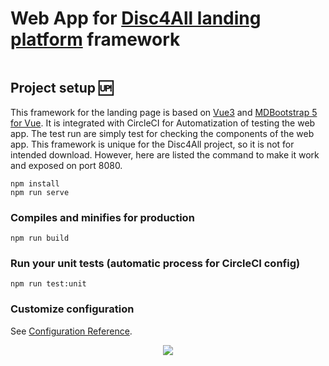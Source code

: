 #  Web App for [Disc4All landing platform](http://www.disc4all.eu)  framework

<p align="center">
  <img https://d3r49iyjzglexf.cloudfront.net/blog/meta/circleci-logo-stacked-fb-657e221fda1646a7e652c09c9fbfb2b0feb5d710089bb4d8e8c759d37a832694.png />
 </p>
 
 
## Project setup 🆙
 

This framework for the landing page is based on [Vue3](https://vuejs.org/) and [MDBootstrap 5 for Vue](https://mdbootstrap.com/docs/vue/). It is integrated with CircleCI for Automatization of testing the web app. The test run are simply test for checking the components of the web app.
This framework is unique for the Disc4All project, so it is not for intended download. However, here are listed the command to make it work and exposed on port 8080.

```
npm install
npm run serve
```
### Compiles and minifies for production
```
npm run build
```

### Run your unit tests (automatic process for CircleCI config)
```
npm run test:unit
```

### Customize configuration
See [Configuration Reference](https://cli.vuejs.org/config/).

<p align="center">
  <img src="https://disc4all.swiss-meeting.org/wp-content/uploads/2018/12/Disc4all-white_shadow_alpha.png" />
</p>
